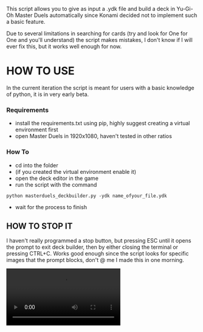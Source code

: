 This script allows you to give as input a .ydk file and build a deck in Yu-Gi-Oh Master Duels automatically since Konami decided not to implement such a basic feature.

Due to several limitations in searching for cards (try and look for One for One and you'll understand) the script makes mistakes, I don't know if I will ever fix this, but it works well enough for now.


# HOW TO USE

In the current iteration the script is meant for users with a basic knowledge of python, it is in very early beta.

### Requirements

- install the requirements.txt using pip, highly suggest creating a virtual environment first
- open Master Duels in 1920x1080, haven't tested in other ratios

### How To

- cd into the folder
- (if you created the virtual environment enable it)
- open the deck editor in the game
- run the script with the command
```
python masterduels_deckbuilder.py -ydk name_ofyour_file.ydk
```
- wait for the process to finish

## HOW TO STOP IT

I haven't really programmed a stop button, but pressing ESC until it opens the prompt to exit deck builder, then by either closing the terminal or pressing CTRL+C. Works good enough since the script looks for specific images that the prompt blocks, don't @ me I made this in one morning.

![Alt Text](https://i.imgur.com/agADYFD.mp4)